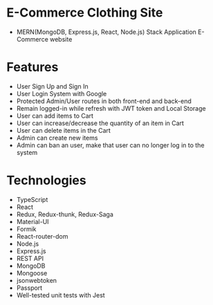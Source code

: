 # E-Commerce Clothing Site

- MERN(MongoDB, Express.js, React, Node.js) Stack Application E-Commerce website

# Features

- User Sign Up and Sign In
- User Login System with Google
- Protected Admin/User routes in both front-end and back-end
- Remain logged-in while refresh with JWT token and Local Storage
- User can add items to Cart
- User can increase/decrease the quantity of an item in Cart
- User can delete items in the Cart
- Admin can create new items
- Admin can ban an user, make that user can no longer log in to the system

# Technologies

- TypeScript
- React
- Redux, Redux-thunk, Redux-Saga
- Material-UI
- Formik
- React-router-dom
- Node.js
- Express.js
- REST API
- MongoDB
- Mongoose
- jsonwebtoken
- Passport
- Well-tested unit tests with Jest
